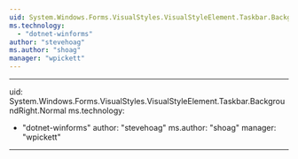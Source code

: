 ```yaml
---
uid: System.Windows.Forms.VisualStyles.VisualStyleElement.Taskbar.BackgroundRight
ms.technology: 
  - "dotnet-winforms"
author: "stevehoag"
ms.author: "shoag"
manager: "wpickett"
---
```


---
uid: System.Windows.Forms.VisualStyles.VisualStyleElement.Taskbar.BackgroundRight.Normal
ms.technology: 
  - "dotnet-winforms"
author: "stevehoag"
ms.author: "shoag"
manager: "wpickett"
---
